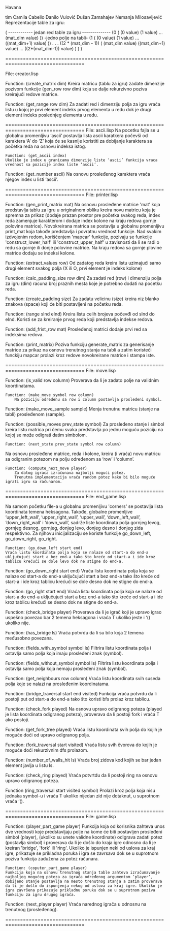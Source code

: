 Havana

tim Camila Cabello
Danilo Vulović
Dušan Zamahajev
Nemanja Milosavljević
Reprezentacije table za igru:

(
  ------------ jedan red table za igru --------------
 (0 ( (0 value) (1 value) ... (mat_dim value) ))
                                               -jedno polje na tabli-
  (1 ( (0 value) (1 value) ... ((mat_dim+1) value) ))
  .
  .
  .
  ((2 * (mat_dim - 1)) ( (mat_dim value) ((mat_dim+1) value) ... ((2*(mat_dim-1)) value) )  )
)

=================================================================================

File:  creator.lisp
	
Function: (create_matrix dim)
	Kreira matricu (tablu za igru) zadate dimenzije pozivom funkcije (gen_row row dim) koja se dalje rekurzivno poziva kreirajući redove matrice.

Function: (get_range row dim) 
Za zadati red i dimenziju polja za igru vraća listu u kojoj je prvi element indeks prvog elementa u redu dok je drugi element indeks poslednjeg elementa u redu.

=================================================================================
File: ascii.lisp
	Na pocetku fajla se u globalnu promenljivu ‘ascii’ postavlja lista ascii karatkera počevši od karaktera  ‘A’ do ‘Z’ koja će se kasnije koristiti za dobijanje karaktera sa početka reda na osnovu indeksa istog.
	
	Function: (get_ascii index)
	Ukoliko je index u granicama dimenzije liste ‘ascii’ funkcija vraca vrednost sa pozicije index liste ‘ascii’.

Function: (get_number ascii)
Na osnovu prosleđenog karaktera vraća njegov index u listi ‘ascii’.

=================================================================================
File: printer.lisp
 
Function: (gen_print_matrix mat)
	Na osnovu prosleđene matrice 'mat' koja predstavlja tablu za igru u originalnom obliku kreira novu matricu koja je spremna za prikaz (dodaje prazan prostor pre početka svakog reda, index reda zamenjuje karakterom i dodaje index kolone na kraju redova gornje polovine matrice). Novokreirana matrica se postavlja u globalnu promenljivu print_mat koja takođe predstavlja i povratnu vrednost funkcije.
	Nad svakim izdvojenim redom, korišćenjem 'mapcar' funkcije, pozivaju se funkcije 'construct_lower_half' ili 'construct_upper_half' u zavisnosti da li se radi o redu sa gornje ili donje polovine matrice. Na kraju redova sa gornje plovine matrice dodaju se indeksi kolone.


Function: (extract_values row)
	Od zadatog reda kreira listu uzimajući samo drugi element svakog polja (X ili O, prvi element je indeks kolone)

Function: (calc_padding_size row dim)
	Za zadati red (row) i dimenziju polja za igru (dim) racuna broj praznih mesta koje je potrebno dodati na pocetku reda.

Function: (create_padding size)
Za zadatu velicinu (size) kreira niz blanko znakova (space) koji će biti postavljeni na početku reda.

Function: (range sInd eInd)
	Kreira listu celih brojeva počevđi od sInd do eInd. Koristi se za kreiranje prvog reda koji predstavlja indekse redova.

Function: (add_frist_row mat)
	Prosleđenoj matrici dodaje prvi red sa indeksima redova.

Function: (print_matrix)
	Poziva funkciju generate_matrix za generisanje matrice za prikaz na osnovu trenutnog stanja na tabli a zatim koristeći funckiju mapcar prolazi kroz redove novokreirane matrice i stampa iste.


=================================================================================
File: move.lisp
	
Function: (is_valid row column) 
		Proverava da li je zadato polje na validnim koordinatama.
	
	Function: (make_move symbol row column)
		Na poziciju određenu sa row i column postavlja prosleđeni symbol.
	
	
Function: (make_move_sample sample)
	Menja trenutnu matricu (stanje na tabli) prosleđenom (sample).

Function: (possible_moves prev_state symbol)
	Za prosleđeno stanje i simbol kreira listu matrica pri čemu svaka predstavlja po jednu moguću poziciju na kojoj se može odigrati datim simbolom.

	Function: (next_state prev_state symbol row column)
Na osnovu prosleđene matrice, reda i kolone, kreira (i vraća) novu matricu sa odigranim potezom na polju određenom sa ‘row’ i ‘column’.

	Function: (compute_next_move player)
		Za datog igraca izračunava najbolji mogući potez.
		Trenutna implementacija vraća random potez kako bi bilo moguće igrati igru sa računarom.


=================================================================================
File: end_game.lisp

Na samom početku file-a u globalnu promenljivu 'corners' se postavlja lista koordinata temena heksagona. Takođe, globalne promenljive ‘upper_left_wall’, ‘upper_right_wall’, ‘upper_wall’, ‘down_left_wall’, ‘down_right_wall’ i ‘down_wall’, sadrže liste koordinata polja gornjeg levog, gornjeg desnog, gornjeg, donjeg levo, donjeg desno i donjeg zida respektivno. Za njihovu inicijalizaciju se koriste funkcije go_down_left, go_down_right, go_right.

  	Function: (go_down_left start end)
	Vraća listu koordinata polja koja se nalaze od start-a do end-a uključujući start a bez end-a tako što kreće od start-a i ide kroz tablicu krećući se dole levo dok ne stigne do end-a.

Function: (go_down_right start end)
Vraća listu koordinata polja koja se nalaze od start-a do end-a uključujući start a bez end-a tako što kreće od start-a i ide kroz tablicu krećući se dole desno dok ne stigne do end-a.

Function: (go_right start end)
	Vraća listu koordinata polja koja se nalaze od start-a do end-a uključujući start a bez end-a tako što kreće od start-a i ide kroz tablicu krećući se desno dok ne stigne do end-a.

Function: (check_bridge player)
	Proverava da li je igrač koji je upravo igrao uspešno povezao bar 2 temena heksagona i vraća
T ukoliko jeste i ‘() ukoliko nije.

Function: (has_bridge ls)
	Vraća potvrdu da li su bilo koja 2 temena međusobno povezana.

Function: (fields_with_symbol symbol ls)
	Filtrira listu koordinata polja i ostavlja samo polja koja imaju prosleđeni znak (symbol).

Function: (fields_without_symbol symbol ls)
	Filtrira listu koordinata polja i ostavlja samo polja koja nemaju prosleđeni znak (symbol).

Function: (get_neighbours row column)
	Vraća listu koordinata svih suseda polja koje se nalazi na prosleđenim koordinatama.

Function: (bridge_traversal start end visited)
Funkcija vraća potvrdu da li postoji put od start-a do end-a tako što koristi bfs prolaz kroz tablicu.

Function: (check_fork played)
Na osnovu upravo odigranog poteza (played je lista koordinata odigranog poteza), proverava da li postoji fork i vraća T ako postoji.

Function: (get_fork_tree played)
Vraća listu koordinata svih polja do kojih je moguće doći od upravo odigranog polja.

Function: (fork_traversal start visited)
Vraća listu svih čvorova do kojih je moguće doći rekurzivnim dfs prolazom.

Function: (number_of_walls_hit ls)
Vraća broj zidova kod kojih se bar jedan element javlja u listu ls.       

Function: (check_ring played)
Vraća potvrtdu da li postoji ring na osnovu upravo odigranog poteza.



Function (ring_traversal start visited symbol)
Prolazi kroz polja koja nisu jednaka symbol-u i vraća T ukoliko nijedan zid nije dotaknut, u suprotnom vraća ‘().           
	

=================================================================================
File: game.lisp
  
Function: (player_part_game player)
	Funkcija koja od korisnika zahteva unos dve vrednosti koje predstavljaju polje na kome će biti postavljen prosleđeni simbol (player), (ukoliko su unete validne koordinate) odigrava zadati potez (postavlja simbol) i proverava da li je došlo do kraja igre odnosno da li je kreiran 'bridge', 'fork' ili 'ring'. Ukoliko je ispunjen neki od uslova za kraj igre, prikazuje se prikladna poruka i igra se zavrsava dok se u suprotnom poziva funkcija zadužena za potez računara.
	
	Function: (coputer_part_game player)
	Funkcija koja na osnovu trenutnog stanja table zahteva izračunavanje najboljeg mogućeg poteza za igrača određenog argumentom ‘player’, dobijeno stanje postavlja na mesto trenutnog stanja a zatim proverava da li je došlo do ispunjenja nekog od uslova za kraj igre. Ukoliko je igra završena prikazuje prikladnu poruku dok se u suprotnom poziva funkciju za igru drugog igrača.

Function: (next_player player)
	Vraća narednog igrača u odnosnu na trenutnog (prosleđenog).



=================================================================================

